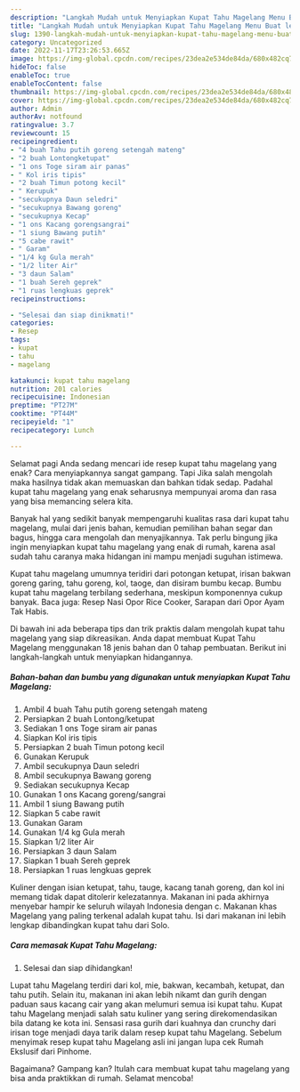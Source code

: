 ```yaml
---
description: "Langkah Mudah untuk Menyiapkan Kupat Tahu Magelang Menu Buat lebaran"
title: "Langkah Mudah untuk Menyiapkan Kupat Tahu Magelang Menu Buat lebaran"
slug: 1390-langkah-mudah-untuk-menyiapkan-kupat-tahu-magelang-menu-buat-lebaran
category: Uncategorized
date: 2022-11-17T23:26:53.665Z
image: https://img-global.cpcdn.com/recipes/23dea2e534de84da/680x482cq70/kupat-tahu-magelang-foto-resep-utama.jpg
hideToc: false
enableToc: true
enableTocContent: false
thumbnail: https://img-global.cpcdn.com/recipes/23dea2e534de84da/680x482cq70/kupat-tahu-magelang-foto-resep-utama.jpg
cover: https://img-global.cpcdn.com/recipes/23dea2e534de84da/680x482cq70/kupat-tahu-magelang-foto-resep-utama.jpg
author: Admin
authorAv: notfound
ratingvalue: 3.7
reviewcount: 15
recipeingredient:
- "4 buah Tahu putih goreng setengah mateng"
- "2 buah Lontongketupat"
- "1 ons Toge siram air panas"
- " Kol iris tipis"
- "2 buah Timun potong kecil"
- " Kerupuk"
- "secukupnya Daun seledri"
- "secukupnya Bawang goreng"
- "secukupnya Kecap"
- "1 ons Kacang gorengsangrai"
- "1 siung Bawang putih"
- "5 cabe rawit"
- " Garam"
- "1/4 kg Gula merah"
- "1/2 liter Air"
- "3 daun Salam"
- "1 buah Sereh geprek"
- "1 ruas lengkuas geprek"
recipeinstructions:

- "Selesai dan siap dinikmati!"
categories:
- Resep
tags:
- kupat
- tahu
- magelang

katakunci: kupat tahu magelang 
nutrition: 201 calories
recipecuisine: Indonesian
preptime: "PT27M"
cooktime: "PT44M"
recipeyield: "1"
recipecategory: Lunch

---
```



Selamat pagi Anda sedang mencari ide resep kupat tahu magelang yang enak? Cara menyiapkannya sangat gampang. Tapi Jika salah mengolah maka hasilnya tidak akan memuaskan dan bahkan tidak sedap. Padahal kupat tahu magelang yang enak seharusnya mempunyai aroma dan rasa yang bisa memancing selera kita.


Banyak hal yang sedikit banyak mempengaruhi kualitas rasa dari kupat tahu magelang, mulai dari jenis bahan, kemudian pemilihan bahan segar dan bagus, hingga cara mengolah dan menyajikannya. Tak perlu bingung jika ingin menyiapkan kupat tahu magelang yang enak di rumah, karena asal sudah tahu caranya maka hidangan ini mampu menjadi suguhan istimewa.

Kupat tahu magelang umumnya teridiri dari potongan ketupat, irisan bakwan goreng garing, tahu goreng, kol, taoge, dan disiram bumbu kecap. Bumbu kupat tahu magelang terbilang sederhana, meskipun komponennya cukup banyak. Baca juga: Resep Nasi Opor Rice Cooker, Sarapan dari Opor Ayam Tak Habis.


Di bawah ini ada beberapa tips dan trik praktis dalam mengolah kupat tahu magelang yang siap dikreasikan. Anda dapat membuat Kupat Tahu Magelang menggunakan 18 jenis bahan dan 0 tahap pembuatan. Berikut ini langkah-langkah untuk menyiapkan hidangannya.

<!--inarticleads1-->

##### Bahan-bahan dan bumbu yang digunakan untuk menyiapkan Kupat Tahu Magelang:

1. Ambil 4 buah Tahu putih goreng setengah mateng
1. Persiapkan 2 buah Lontong/ketupat
1. Sediakan 1 ons Toge siram air panas
1. Siapkan  Kol iris tipis
1. Persiapkan 2 buah Timun potong kecil
1. Gunakan  Kerupuk
1. Ambil secukupnya Daun seledri
1. Ambil secukupnya Bawang goreng
1. Sediakan secukupnya Kecap
1. Gunakan 1 ons Kacang goreng/sangrai
1. Ambil 1 siung Bawang putih
1. Siapkan 5 cabe rawit
1. Gunakan  Garam
1. Gunakan 1/4 kg Gula merah
1. Siapkan 1/2 liter Air
1. Persiapkan 3 daun Salam
1. Siapkan 1 buah Sereh geprek
1. Persiapkan 1 ruas lengkuas geprek


Kuliner dengan isian ketupat, tahu, tauge, kacang tanah goreng, dan kol ini memang tidak dapat ditolerir kelezatannya. Makanan ini pada akhirnya menyebar hampir ke seluruh wilayah Indonesia dengan c. Makanan khas Magelang yang paling terkenal adalah kupat tahu. Isi dari makanan ini lebih lengkap dibandingkan kupat tahu dari Solo. 

<!--inarticleads2-->

##### Cara memasak Kupat Tahu Magelang:


1. Selesai dan siap dihidangkan!

Lupat tahu Magelang terdiri dari kol, mie, bakwan, kecambah, ketupat, dan tahu putih. Selain itu, makanan ini akan lebih nikamt dan gurih dengan paduan saus kacang cair yang akan melumuri semua isi kupat tahu. Kupat tahu Magelang menjadi salah satu kuliner yang sering direkomendasikan bila datang ke kota ini. Sensasi rasa gurih dari kuahnya dan crunchy dari irisan toge menjadi daya tarik dalam resep kupat tahu Magelang. Sebelum menyimak resep kupat tahu Magelang asli ini jangan lupa cek Rumah Ekslusif dari Pinhome. 

Bagaimana? Gampang kan? Itulah cara membuat kupat tahu magelang yang bisa anda praktikkan di rumah. Selamat mencoba!
